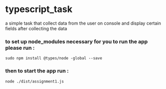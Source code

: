 # typescript_task
a simple task that collect data from the user on console and display certain fields after collecting the data
### to set up node_modules necessary for you to run the app please run :
``` sudo npm install @types/node -global --save ```
### then to start the app run :
``` node ./dist/assignment1.js ```
